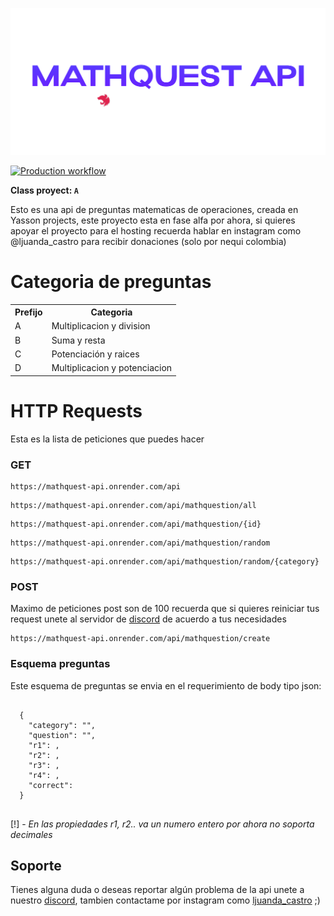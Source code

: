 <p align="center">
  <img src="./assets/nestjs.png">
</p>

[![Production workflow](https://github.com/Yasson-Projects/MathQuest-API/actions/workflows/produc.yml/badge.svg)](https://github.com/Yasson-Projects/MathQuest-API/actions/workflows/produc.yml)

**Class proyect: `A`**

Esto es una api de preguntas matematicas de operaciones, creada en Yasson projects, este proyecto esta en fase alfa por ahora, si quieres apoyar el proyecto para el hosting recuerda hablar en instagram como @ljuanda_castro para recibir donaciones (solo por nequi colombia)

# Categoria de preguntas
<table>
  <tr>
    <th>Prefijo</th>
    <th>Categoria</th>
  </tr>
  <tr>
    <td>A</td>
    <td>Multiplicacion y division</td>
  </tr>
  <tr>
    <td>B</td>
    <td>Suma y resta</td>
  </tr>
  <tr>
    <td>C</td>
    <td>Potenciación y raices</td>
  </tr>
  <tr>
    <td>D</td>
    <td>Multiplicacion y potenciacion</td>
  </tr>
</table>

# HTTP Requests
Esta es la lista de peticiones que puedes hacer

### GET
<pre><code>https://mathquest-api.onrender.com/api</code></pre>
<pre><code>https://mathquest-api.onrender.com/api/mathquestion/all</code></pre>
<pre><code>https://mathquest-api.onrender.com/api/mathquestion/{id}</code></pre>
<pre><code>https://mathquest-api.onrender.com/api/mathquestion/random</code></pre>
<pre><code>https://mathquest-api.onrender.com/api/mathquestion/random/{category}</code></pre>


### POST
Maximo de peticiones post son de 100 recuerda que si quieres reiniciar tus request unete al servidor de [discord](https://discord.gg/jDHbvhzPmQ) de acuerdo a tus necesidades
<pre><code>https://mathquest-api.onrender.com/api/mathquestion/create</code></pre>

### Esquema preguntas
Este esquema de preguntas se envia en el requerimiento de body tipo json:
<pre>
  <code>
  {
    "category": "",
    "question": "",
    "r1": ,
    "r2": ,
    "r3": ,
    "r4": ,
    "correct": 
  }
  </code>
</pre>
[!] - *En las propiedades r1, r2.. va un numero entero por ahora no soporta decimales*

## Soporte 


Tienes alguna duda o deseas reportar algún problema de la api unete a nuestro [discord](https://discord.gg/jDHbvhzPmQ), tambien contactame por instagram como [ljuanda_castro](https://www.instagram.com/ljuanda_castro/) ;)